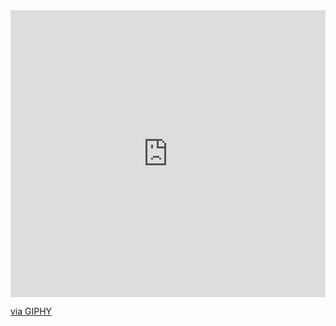 <div style="width:100%;height:0;padding-bottom:91%;position:relative;"><iframe src="https://giphy.com/embed/dRlLfiEtfj3NzH9VGi" width="100%" height="100%" style="position:absolute" frameBorder="0" class="giphy-embed" allowFullScreen></iframe></div><p><a href="https://giphy.com/gifs/dRlLfiEtfj3NzH9VGi">via GIPHY</a></p>

